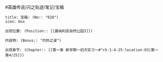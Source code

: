 #英雄传说/闪之轨迹/笔记/宝箱
```ad-quote
title: 宝箱: (No:: "028")
icon: box

出现位置: (Position:: [[露纳利亚自然公园3]])

内容物: (Bonus:: "灼热之波")

出现章节: (Chapter:: [[第一章 新学期～初次实习～#^ch-1-4-25-location-03|第一章4/25]])

```
